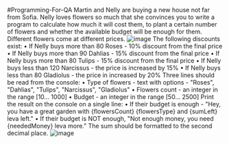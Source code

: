 #Programming-For-QA
Martin and Nelly are buying a new house not far from Sofia. 
Nelly loves flowers so much that she convinces you to write a program to calculate how much it will cost them, 
to plant a certain number of flowers and whether the available budget will be enough for them. 
Different flowers come at different prices. 
![image](https://github.com/VladislavHristov/Programming-for-QA/assets/136968279/52e305b6-33c7-4204-a0a9-c472f72bf3cc)
The following discounts exist:
•	If Nelly buys more than 80 Roses - 10% discount from the final price
•	If Nelly buys more than 90 Dahlias - 15% discount from the final price
•	If Nelly buys more than 80 Tulips - 15% discount from the final price
•	If Nelly buys less than 120 Narcissus - the price is increased by 15%
•	If Nelly buys less than 80 Gladiolus - the price in increased by 20%
Three lines should be read from the console:
•	Type of flowers - text with options - "Roses", "Dahlias", "Tulips", "Narcissus", "Gladiolus"
•	Flowers count - an integer in the range [10... 1000]
•	Budget - an integer in the range [50... 2500]
Print the result on the console on a single line:
•	If their budget is enough - "Hey, you have a great garden with {flowersCount} {flowersType} and {sumLeft} leva left."
•	If their budget is NOT enough, "Not enough money, you need {neededMoney} leva more."
The sum should be formatted to the second decimal place.
![image](https://github.com/VladislavHristov/Programming-for-QA/assets/136968279/49bc889a-2204-40fc-9b79-b1a4e37def7b)

